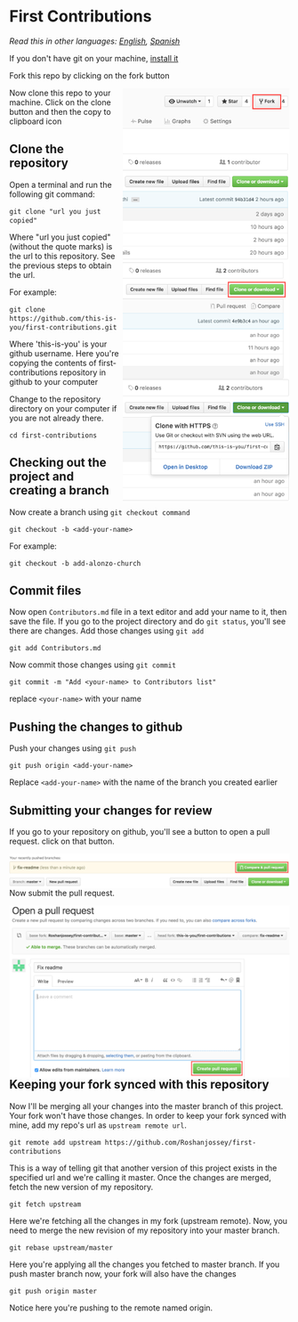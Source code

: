 # First Contributions

*Read this in other languages: [English](README.md), [Spanish](README.es.md)*

If you don't have git on your machine, [ install it ]( https://help.github.com/articles/set-up-git/ )

Fork this repo by clicking on the fork button

<img style="float: right;" width="300" src="assets/fork.png" alt="fork this repository" />

Now clone this repo to your machine. Click on the clone button and then the copy to clipboard icon

<img style="float: right;" width="300" src="assets/clone.png" alt="clone this repository" />
<img style="float: right;" width="300" src="assets/copy-to-clipboard.png" alt="copy URL to clipboard" />

## Clone the repository

Open a terminal and run the following git command:

```
git clone "url you just copied"
```
Where "url you just copied" (without the quote marks) is the url to this repository. See the previous steps to obtain the url.

For example:
```
git clone https://github.com/this-is-you/first-contributions.git
```
Where 'this-is-you' is your github username. Here you're copying the contents of first-contributions repository in github to your computer

Change to the repository directory on your computer if you are not already there.

```
cd first-contributions
```

## Checking out the project and creating a branch

Now create a branch using `git checkout command`
```
git checkout -b <add-your-name>
```

For example:
```
git checkout -b add-alonzo-church
```

## Commit files

Now open `Contributors.md` file in a text editor and add your name to it, then save the file. If you go to the project directory and do `git status`, you'll see there are changes. Add those changes using `git add`
```
git add Contributors.md
```

Now commit those changes using `git commit`
```
git commit -m "Add <your-name> to Contributors list"
```
replace `<your-name>` with your name
## Pushing the changes to github
Push your changes using `git push`
```
git push origin <add-your-name>
```
Replace `<add-your-name>` with the name of the branch you created earlier

## Submitting your changes for review
If you go to your repository on github, you'll see a button to open a pull request. click on that button.

<img style="float: right;" src="assets/compare-and-pull.png" alt="create a pull request" />

Now submit the pull request.

<img style="float: right;" src="assets/submit-pull.png" alt="submit pull request" />

## Keeping your fork synced with this repository

Now I'll be merging all your changes into the master branch of this project. Your fork won't have those changes. In order to keep your fork synced with mine, add my repo's url as `upstream remote url`.
```
git remote add upstream https://github.com/Roshanjossey/first-contributions
```
This is a way of telling git that another version of this project exists in the specified url and we're calling it master. Once the changes are merged, fetch the new version of my repository.
```
git fetch upstream
```

Here we're fetching all the changes in my fork (upstream remote). Now, you need to merge the new revision of my repository into your master branch.
```
git rebase upstream/master
```
Here you're applying all the changes you fetched to master branch. If you push master branch now, your fork will also have the changes
```
git push origin master
```
Notice here you're pushing to the remote named origin.
